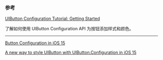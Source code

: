### 参考

[UIButton Configuration Tutorial: Getting Started](https://www.raywenderlich.com/27854768-uibutton-configuration-tutorial-getting-started#toc-anchor-001)

了解如何使用 UIButton Configuration API 为按钮添加样式和颜色。

---

[Button Configuration in iOS 15](https://useyourloaf.com/blog/button-configuration-in-ios-15/)

[A new way to style UIButton with UIButton.Configuration in iOS 15](https://sarunw.com/posts/new-way-to-style-uibutton-in-ios15/)




